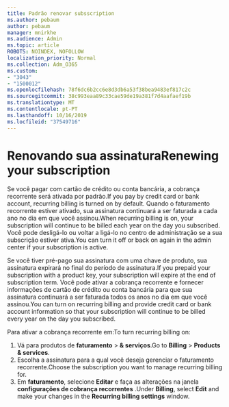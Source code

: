 ```yaml
---
title: Padrão renovar subsscription
ms.author: pebaum
author: pebaum
manager: mnirkhe
ms.audience: Admin
ms.topic: article
ROBOTS: NOINDEX, NOFOLLOW
localization_priority: Normal
ms.collection: Adm_O365
ms.custom:
- "3043"
- "1500012"
ms.openlocfilehash: 78f6dc6b2cc6e8d3db6a53f38bea9483ef817c2c
ms.sourcegitcommit: 38c993eaa89c33cae59de19a381f7d4aafaef19b
ms.translationtype: MT
ms.contentlocale: pt-PT
ms.lasthandoff: 10/16/2019
ms.locfileid: "37549716"
---
```

# <a name="renewing-your-subscription"></a><span data-ttu-id="0b45b-102">Renovando sua assinatura</span><span class="sxs-lookup"><span data-stu-id="0b45b-102">Renewing your subscription</span></span>

<span data-ttu-id="0b45b-103">Se você pagar com cartão de crédito ou conta bancária, a cobrança recorrente será ativada por padrão.</span><span class="sxs-lookup"><span data-stu-id="0b45b-103">If you pay by credit card or bank account, recurring billing is turned on by default.</span></span> <span data-ttu-id="0b45b-104">Quando o faturamento recorrente estiver ativado, sua assinatura continuará a ser faturada a cada ano no dia em que você assinou.</span><span class="sxs-lookup"><span data-stu-id="0b45b-104">When recurring billing is on, your subscription will continue to be billed each year on the day you subscribed.</span></span> <span data-ttu-id="0b45b-105">Você pode desligá-lo ou voltar a ligá-lo no centro de administração se a sua subscrição estiver ativa.</span><span class="sxs-lookup"><span data-stu-id="0b45b-105">You can turn it off or back on again in the admin center if your subscription is active.</span></span>

<span data-ttu-id="0b45b-106">Se você tiver pré-pago sua assinatura com uma chave de produto, sua assinatura expirará no final do período de assinatura.</span><span class="sxs-lookup"><span data-stu-id="0b45b-106">If you prepaid your subscription with a product key, your subscription will expire at the end of subscription term.</span></span> <span data-ttu-id="0b45b-107">Você pode ativar a cobrança recorrente e fornecer informações de cartão de crédito ou conta bancária para que sua assinatura continuará a ser faturada todos os anos no dia em que você assinou.</span><span class="sxs-lookup"><span data-stu-id="0b45b-107">You can turn on recurring billing and provide credit card or bank account information so that your subscription will continue to be billed every year on the day you subscribed.</span></span>

<span data-ttu-id="0b45b-108">Para ativar a cobrança recorrente em:</span><span class="sxs-lookup"><span data-stu-id="0b45b-108">To turn recurring billing on:</span></span> 

1. <span data-ttu-id="0b45b-109">Vá para produtos de **faturamento** > **& serviços**.</span><span class="sxs-lookup"><span data-stu-id="0b45b-109">Go to **Billing** > **Products & services**.</span></span>
2. <span data-ttu-id="0b45b-110">Escolha a assinatura para a qual você deseja gerenciar o faturamento recorrente.</span><span class="sxs-lookup"><span data-stu-id="0b45b-110">Choose the subscription you want to manage recurring billing for.</span></span>
3. <span data-ttu-id="0b45b-111">Em **faturamento**, selecione **Editar** e faça as alterações na janela **configurações de cobrança recorrentes** .</span><span class="sxs-lookup"><span data-stu-id="0b45b-111">Under **Billing**, select **Edit** and make your changes in the **Recurring billing settings** window.</span></span> 